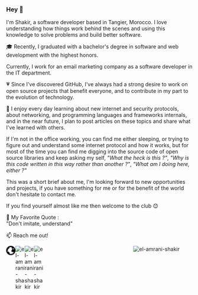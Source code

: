 ### Hey 👋

I'm Shakir, a software developer based in Tangier, Morocco. I love understanding how things work behind the scenes and using this knowledge to solve problems and build better software.


🎓 Recently, I graduated with a bachelor's degree in software and web development with the highest honors.


Currently, I work for an email marketing company as a software developer in the IT department.


💗 Since I've discovered GitHub, I've always had a strong desire to work on open source projects that benefit everyone, and to contribute in my part to the evolution of technology.


🔧 I enjoy every day learning about new internet and security protocols, about networking, and programming languages and frameworks internals, and in the near future, I plan to post articles on these topics and share what I've learned with others.


If I'm not in the office working, you can find me either sleeping, or trying to figure out and understand some internet protocol and how it works, but for most of the time you can find me digging into the source code of open source libraries and keep asking my self, *"What the heck is this ?"*, *"Why is this code written in this way rather than another ?"*, *"What am I doing here, either ?"*


This was a short brief about me, I'm looking forward to new opportunities and projects, if you have something for me or for the benefit of the world don't hesitate to contact me.


If you find yourself almost like me then welcome to the club 😊


💬 My Favorite Quote : <br>
"Don't imitate, understand"


:mailbox: Reach me out!


<a href="https://amranich.dev">
  <img align="left" src="https://raw.githubusercontent.com/iconic/open-iconic/master/svg/globe.svg" alt="el-amrani-shakir" width="25" />
</a>
&nbsp;
<a href="https://linkedin.com/in/el-amrani-shakir">
  <img align="left" src="https://cdn.jsdelivr.net/npm/simple-icons@3.13.0/icons/linkedin.svg" alt="el-amrani-shakir" width="25" />
</a>
&nbsp;
<a href="https://stackoverflow.com/users/12919545/el-amrani-chakir">
  <img align="left" src="https://cdn.jsdelivr.net/npm/simple-icons@3.13.0/icons/stackoverflow.svg" alt="el-amrani-shakir" width="25" />
</a>
&nbsp;
<a href="https://www.behance.net/amranich">
  <img align="left" src="https://cdn.jsdelivr.net/npm/simple-icons@3.13.0/icons/behance.svg" alt="el-amrani-shakir" width="25" />
</a>
<a href="https://ko-fi.com/amranich">
  <img align="right" src="https://storage.ko-fi.com/cdn/brandasset/kofi_button_stroke.png" alt="el-amrani-shakir" width="160" height="25" />
</a>

